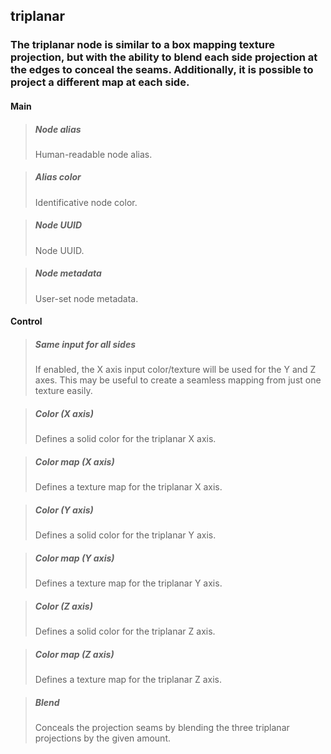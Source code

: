 ## **triplanar**

### The triplanar node is similar to a box mapping texture projection, but with the ability to blend each side projection at the edges to conceal the seams. Additionally, it is possible to project a different map at each side.
#### Main

> ##### Node alias
> Human-readable node alias. 

> ##### Alias color
> Identificative node color. 

> ##### Node UUID
> Node UUID. 

> ##### Node metadata
> User-set node metadata. 

#### Control

> ##### Same input for all sides
> If enabled, the X axis input color/texture will be used for the Y and Z axes. This may be useful to create a seamless mapping from just one texture easily. 

> ##### Color (X axis)
> Defines a solid color for the triplanar X axis. 

> ##### Color map (X axis)
> Defines a texture map for the triplanar X axis. 

> ##### Color (Y axis)
> Defines a solid color for the triplanar Y axis. 

> ##### Color map (Y axis)
> Defines a texture map for the triplanar Y axis. 

> ##### Color (Z axis)
> Defines a solid color for the triplanar Z axis. 

> ##### Color map (Z axis)
> Defines a texture map for the triplanar Z axis. 

> ##### Blend
> Conceals the projection seams by blending the three triplanar projections by the given amount. 

